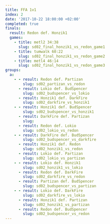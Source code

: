 ```yaml
---
title: FFA 1v1
index: 2
date: '2017-10-22 18:00:00 +02:00'
completed: true
finals:
  result: Redon def. Honzik1
  games:
    - title: metl2 34:38
      slug: sd02_final_honzik1_vs_redon_game1
    - title: tumwalk 60:22
      slug: sd02_final_honzik1_vs_redon_game2
    - title: metl4 46:14
      slug: sd02_final_honzik1_vs_redon_game3
groups:
  a:
    - - result: Redon def. Partizan
        slug: sd02_partizan_vs_redon
      - result: Lokio def. BudSpencer
        slug: sd02_budspencer_vs_lokio
      - result: Honzik1 def. DarkFire
        slug: sd02_darkfire_vs_honzik1
    - - result: Honzik1 def. BudSpencer
        slug: sd02_budspencer_vs_honzik1
      - result: DarkFire def. Partizan
        slug: 
      - result: Redon def. Lokio
        slug: sd02_lokio_vs_redon
    - - result: DarkFire def. BudSpencer
        slug: sd02_budspencer_vs_darkfire
      - result: Honzik1 def. Redon
        slug: sd02_honzik1_vs_redon
      - result: Lokio def. Partizan
        slug: sd02_lokio_vs_partizan
    - - result: Lokio def. Honzik1
        slug: sd02_honzik1_vs_lokio
      - result: Redon def. DarkFire
        slug: sd02_darkfire_vs_redon
      - result: Partizan def. BudSpencer
        slug: sd02_budspencer_vs_partizan
    - - result: Lokio def. DarkFire
        slug: sd02_darkfire_vs_lokio
      - result: Honzik1 def. Partizan
        slug: sd02_honzik1_vs_partizan
      - result: Redon def. BudSpencer
        slug: sd02_budspencer_vs_redon
---
```

